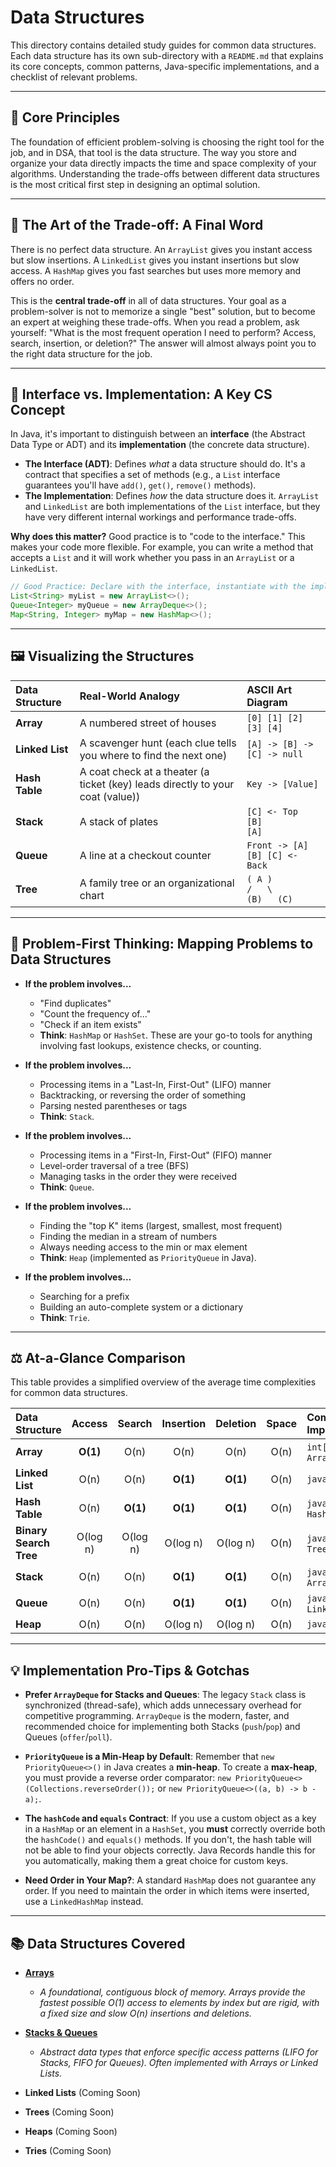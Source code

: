# Data Structures

This directory contains detailed study guides for common data structures. Each data structure has its own sub-directory with a `README.md` that explains its core concepts, common patterns, Java-specific implementations, and a checklist of relevant problems.

---

## 🎯 Core Principles

The foundation of efficient problem-solving is choosing the right tool for the job, and in DSA, that tool is the data structure. The way you store and organize your data directly impacts the time and space complexity of your algorithms. Understanding the trade-offs between different data structures is the most critical first step in designing an optimal solution.

---

## 🎨 The Art of the Trade-off: A Final Word

There is no perfect data structure. An `ArrayList` gives you instant access but slow insertions. A `LinkedList` gives you instant insertions but slow access. A `HashMap` gives you fast searches but uses more memory and offers no order.

This is the **central trade-off** in all of data structures. Your goal as a problem-solver is not to memorize a single "best" solution, but to become an expert at weighing these trade-offs. When you read a problem, ask yourself: "What is the most frequent operation I need to perform? Access, search, insertion, or deletion?" The answer will almost always point you to the right data structure for the job.

---

## 📜 Interface vs. Implementation: A Key CS Concept

In Java, it's important to distinguish between an **interface** (the Abstract Data Type or ADT) and its **implementation** (the concrete data structure).

*   **The Interface (ADT)**: Defines *what* a data structure should do. It's a contract that specifies a set of methods (e.g., a `List` interface guarantees you'll have `add()`, `get()`, `remove()` methods).
*   **The Implementation**: Defines *how* the data structure does it. `ArrayList` and `LinkedList` are both implementations of the `List` interface, but they have very different internal workings and performance trade-offs.

**Why does this matter?** Good practice is to "code to the interface." This makes your code more flexible. For example, you can write a method that accepts a `List` and it will work whether you pass in an `ArrayList` or a `LinkedList`.

```java
// Good Practice: Declare with the interface, instantiate with the implementation.
List<String> myList = new ArrayList<>(); 
Queue<Integer> myQueue = new ArrayDeque<>();
Map<String, Integer> myMap = new HashMap<>();
```

---

## 🖼️ Visualizing the Structures

| Data Structure | Real-World Analogy | ASCII Art Diagram |
| :--- | :--- | :--- |
| **Array** | A numbered street of houses | `[0] [1] [2] [3] [4]` |
| **Linked List** | A scavenger hunt (each clue tells you where to find the next one) | `[A] -> [B] -> [C] -> null` |
| **Hash Table** | A coat check at a theater (a ticket (key) leads directly to your coat (value)) | `Key -> [Value]` |
| **Stack** | A stack of plates | `[C] <- Top` <br> `[B]` <br> `[A]` |
| **Queue** | A line at a checkout counter | `Front -> [A] [B] [C] <- Back` |
| **Tree** | A family tree or an organizational chart | `( A )` <br> `/   \` <br> `(B)   (C)` |

---

## 🤔 Problem-First Thinking: Mapping Problems to Data Structures

*   **If the problem involves...**
    *   "Find duplicates"
    *   "Count the frequency of..."
    *   "Check if an item exists"
    *   **Think**: `HashMap` or `HashSet`. These are your go-to tools for anything involving fast lookups, existence checks, or counting.

*   **If the problem involves...**
    *   Processing items in a "Last-In, First-Out" (LIFO) manner
    *   Backtracking, or reversing the order of something
    *   Parsing nested parentheses or tags
    *   **Think**: `Stack`.

*   **If the problem involves...**
    *   Processing items in a "First-In, First-Out" (FIFO) manner
    *   Level-order traversal of a tree (BFS)
    *   Managing tasks in the order they were received
    *   **Think**: `Queue`.

*   **If the problem involves...**
    *   Finding the "top K" items (largest, smallest, most frequent)
    *   Finding the median in a stream of numbers
    *   Always needing access to the min or max element
    *   **Think**: `Heap` (implemented as `PriorityQueue` in Java).

*   **If the problem involves...**
    *   Searching for a prefix
    *   Building an auto-complete system or a dictionary
    *   **Think**: `Trie`.

---

## ⚖️ At-a-Glance Comparison

This table provides a simplified overview of the average time complexities for common data structures.

| Data Structure | Access | Search | Insertion | Deletion | Space | Common Java Implementation |
| :--- | :---: | :---: | :---: | :---: | :---: | :--- |
| **Array** | **O(1)** | O(n) | O(n) | O(n) | O(n) | `int[]`, `String[]`, `ArrayList` |
| **Linked List** | O(n) | O(n) | **O(1)** | **O(1)** | O(n) | `java.util.LinkedList` |
| **Hash Table** | O(n) | **O(1)** | **O(1)** | **O(1)** | O(n) | `java.util.HashMap`, `HashSet` |
| **Binary Search Tree** | O(log n) | O(log n) | O(log n) | O(log n) | O(n) | `java.util.TreeSet`, `TreeMap` |
| **Stack** | O(n) | O(n) | **O(1)** | **O(1)** | O(n) | `java.util.Stack`, `ArrayDeque` |
| **Queue** | O(n) | O(n) | **O(1)** | **O(1)** | O(n) | `java.util.Queue`, `LinkedList` |
| **Heap** | O(n) | O(n) | O(log n) | O(log n) | O(n) | `java.util.PriorityQueue` |

---

## 💡 Implementation Pro-Tips & Gotchas

*   **Prefer `ArrayDeque` for Stacks and Queues**: The legacy `Stack` class is synchronized (thread-safe), which adds unnecessary overhead for competitive programming. `ArrayDeque` is the modern, faster, and recommended choice for implementing both Stacks (`push`/`pop`) and Queues (`offer`/`poll`).

*   **`PriorityQueue` is a Min-Heap by Default**: Remember that `new PriorityQueue<>()` in Java creates a **min-heap**. To create a **max-heap**, you must provide a reverse order comparator: `new PriorityQueue<>(Collections.reverseOrder());` or `new PriorityQueue<>((a, b) -> b - a);`.

*   **The `hashCode` and `equals` Contract**: If you use a custom object as a key in a `HashMap` or an element in a `HashSet`, you **must** correctly override both the `hashCode()` and `equals()` methods. If you don't, the hash table will not be able to find your objects correctly. Java Records handle this for you automatically, making them a great choice for custom keys.

*   **Need Order in Your Map?**: A standard `HashMap` does not guarantee any order. If you need to maintain the order in which items were inserted, use a `LinkedHashMap` instead.

---

## 📚 Data Structures Covered

*   **[Arrays](../src/main/java/com/problems/arrays_hashing/README.md)**
    *   *A foundational, contiguous block of memory. Arrays provide the fastest possible O(1) access to elements by index but are rigid, with a fixed size and slow O(n) insertions and deletions.*

*   **[Stacks & Queues](../src/main/java/com/problems/stack/README.md)**
    *   *Abstract data types that enforce specific access patterns (LIFO for Stacks, FIFO for Queues). Often implemented with Arrays or Linked Lists.*

*   **Linked Lists** (Coming Soon)

*   **Trees** (Coming Soon)

*   **Heaps** (Coming Soon)

*   **Tries** (Coming Soon)

